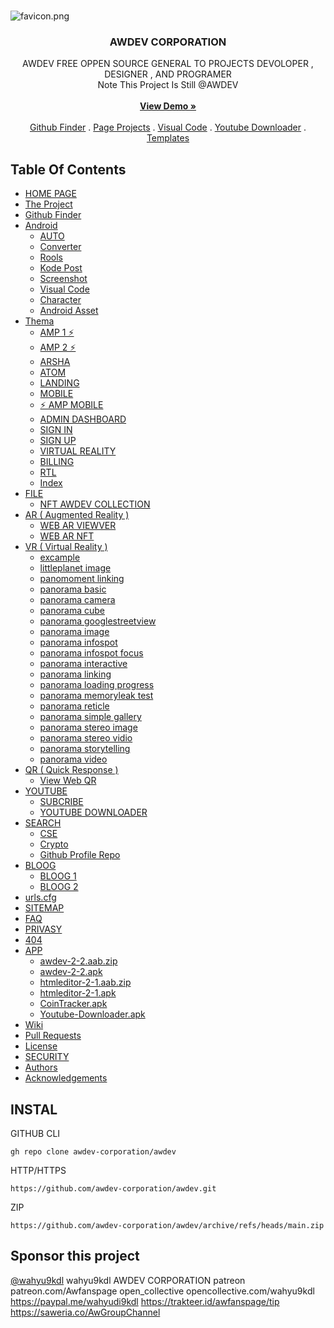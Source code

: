 <br/>
<p align="center">
  
![favicon.png](https://awdev-corporation.github.io/awdev/favicon.png)</p>

</a>

  <h3 align="center">AWDEV CORPORATION</h3>

  <p align="center">
    AWDEV FREE OPPEN SOURCE GENERAL TO PROJECTS DEVOLOPER , DESIGNER , AND PROGRAMER  <br/>
    Note This Project Is Still @AWDEV
    <br/>
    <br/>
    <a href="https://www.awdev.my.id"><strong>View Demo »</strong></a>
    <br/>
    <br/>
    <a href="https://www.awdev.my.id/GitHub-Finder/index.html">Github Finder</a>
    .
    <a href="https://www.awdev.my.id/home.html ">Page Projects</a>
    .
    <a href="https://www.awdev.my.id/android/vc/index.html">Visual Code</a>
    .
    <a href="https://www.awdev.my.id/youtube/downloader.html">Youtube Downloader</a>
    .
    <a href="https://www.awdev.my.id/thema">Templates</a>    
  </p>
</p>



## Table Of Contents

- [HOME PAGE](https://www.awdev.my.id)
- [The Project](https://www.awdev.my.id/home.html)
- [Github Finder](https://www.awdev.my.id/GitHub-Finder/index.html)
- [Android](https://www.awdev.my.id/android)
  - [AUTO](https://www.awdev.my.id/android/auto)
  - [Converter](https://www.awdev.my.id/android/auto/convert.html)
  - [Rools](https://www.awdev.my.id/android/auto/rools.html)
  - [Kode Post](https://www.awdev.my.id/android/kodepost)
  - [Screenshot](https://www.awdev.my.id/android/screen/index.html)
  - [Visual Code](https://www.awdev.my.id/android/vc/index.html)
  - [Character](https://www.awdev.my.id/android/character.html)
  - [Android Asset](https://www.awdev.my.id/android/index.html)
- [Thema](https://www.awdev.my.id/thema)
  - [AMP 1 ⚡](https://www.awdev.my.id/thema/amp/v1.html)
  - [AMP 2 ⚡](https://www.awdev.my.id/thema/amp/v2.html)
  - [ARSHA](https://www.awdev.my.id/thema/arsha/index.html)
  - [ATOM](https://www.awdev.my.id/thema/atom/index.html)
  - [LANDING](https://www.awdev.my.id/thema/landing/index.html)
  - [MOBILE](https://www.awdev.my.id/thema/mobile/index.html)
  - [⚡ AMP MOBILE](https://www.awdev.my.id/thema/mobile/amp.html)
  - [ADMIN DASHBOARD](https://www.awdev.my.id/thema/pages/dashboard.html)
  - [SIGN IN](https://www.awdev.my.id/thema/pages/sign-in.html)
  - [SIGN UP](https://www.awdev.my.id/thema/pages/sign-up.html)
  - [VIRTUAL REALITY](https://www.awdev.my.id/thema/pages/virtual-reality.html)
  - [BILLING](https://www.awdev.my.id/thema/pages/billing.html)
  - [RTL](https://www.awdev.my.id/thema/rtl.html)
  - [Index](https://www.awdev.my.id/thema/index.html)
- [FILE](https://www.awdev.my.id/file)
  - [NFT AWDEV COLLECTION](https://www.awdev.my.id/file/index.html)
- [AR ( Augmented Reality )](https://www.awdev.my.id/ar/)
  - [WEB AR VIEWVER](https://www.awdev.my.id/ar/index.html)
  - [WEB AR NFT](https://www.awdev.my.id/ar/nft.html)
- [VR ( Virtual Reality )](https://www.awdev.my.id/vr/)
  - [excample](https://www.awdev.my.id/vr/examples/)
  - [littleplanet image](https://www.awdev.my.id/vr/examples/littleplanet_image.html)
  - [panomoment linking](https://www.awdev.my.id/vr/examples/panomoment_linking.html)
  - [panorama basic](https://www.awdev.my.id/vr/examples/panorama_basic.html)
  - [panorama camera](https://www.awdev.my.id/vr/examples/panorama_camera.html)
  - [panorama cube](https://www.awdev.my.id/vr/examples/panorama_cube.html)
  - [panorama googlestreetview](https://www.awdev.my.id/vr/examples/panorama_googlestreetview.html)
  - [panorama image](https://www.awdev.my.id/vr/examples/panorama_image.html)
  - [panorama infospot](https://www.awdev.my.id/vr/examples/panorama_infospot.html)
  - [panorama infospot focus](https://www.awdev.my.id/vr/examples/panorama_infospot_focus.html)
  - [panorama interactive](https://www.awdev.my.id/vr/examples/panorama_interactive.html)
  - [panorama linking](https://www.awdev.my.id/vr/examples/panorama_linking.html)
  - [panorama loading progress](https://www.awdev.my.id/vr/examples/panorama_loading_progress.html)
  - [panorama memoryleak test](https://www.awdev.my.id/vr/examples/panorama_memoryleak_test.html)
  - [panorama reticle](https://www.awdev.my.id/vr/examples/panorama_reticle.html)
  - [panorama simple gallery](https://www.awdev.my.id/vr/examples/panorama_simple_gallery.html)
  - [panorama stereo image](https://www.awdev.my.id/vr/examples/panorama_stereo_image.html)
  - [panorama stereo vidio](https://www.awdev.my.id/vr/examples/panorama_stereo_video.html)
  - [panorama storytelling](https://www.awdev.my.id/vr/examples/panorama_storytelling.html)
  - [panorama video](https://www.awdev.my.id/vr/examples/panorama_video.html)
- [QR ( Quick Response )](https://qr.awdev.my.id)
  - [View Web QR](https://qr.awdev.my.id/v3)
- [YOUTUBE](https://youtube.com/channel/UCyp-Fn_0Ek4_aXIFbcWaq0w)
  - [SUBCRIBE](https://youtube.com/channel/UCyp-Fn_0Ek4_aXIFbcWaq0w)
  - [YOUTUBE DOWNLOADER](https://www.awdev.my.id/youtube/downloader.html)
- [SEARCH](http://www.awdev.my.id/search/)
  - [CSE](http://www.awdev.my.id/search/cse.html)
  - [Crypto](http://www.awdev.my.id/search/crypto/index.html)
  - [Github Profile Repo](http://www.awdev.my.id/search/github/index.html)
- [BLOOG](http://www.awdev.my.id/blog)
  - [BLOOG 1](http://www.awdev.my.id/blog/a1.html)
  - [BLOOG 2](http://www.awdev.my.id/blog/a2.html)
- [urls.cfg](http://www.awdev.my.id/urls.cfg)
- [SITEMAP](https://www.awdev.my.id/sitemap.txt)
- [FAQ](https://www.awdev.my.id/faq.html)
- [PRIVASY](https://www.awdev.my.id/privasy.html)
- [404](https://www.awdev.my.id/404.html)
- [APP](https://www.awdev.my.id/app/htmleditor-2-1.apk)
  - [awdev-2-2.aab.zip](app/awdev-2-2.aab.zip)
  - [awdev-2-2.apk](app/awdev-2-2.apk)
  - [htmleditor-2-1.aab.zip](app/htmleditor-2-1.aab.zip)
  - [htmleditor-2-1.apk](app/htmleditor-2-1.apk)
  - [CoinTracker.apk](http://www.awdev.my.id/search/crypto/CoinTracker.apk)
  - [Youtube-Downloader.apk](http://www.awdev.my.id/youtube/youtube-downloader.apk)
- [Wiki](https://github.com/awdev-corporation/awdev.wiki.git)
- [Pull Requests](https://github.com/awdev-corporation/awdev/pulls)
- [License](LICENSE)
- [SECURITY](SECURITY.md)
- [Authors](#authors)
- [Acknowledgements](#acknowledgements)

## INSTAL

GITHUB CLI
```
gh repo clone awdev-corporation/awdev
```
HTTP/HTTPS

```
https://github.com/awdev-corporation/awdev.git
```
ZIP
```
https://github.com/awdev-corporation/awdev/archive/refs/heads/main.zip
```
## Sponsor this project

[@wahyu9kdl](https://github.com/sponsors/wahyu9kdl)
wahyu9kdl AWDEV CORPORATION
patreon
patreon.com/Awfanspage
open_collective
opencollective.com/wahyu9kdl
https://paypal.me/wahyudi9kdl
https://trakteer.id/awfanspage/tip
https://saweria.co/AwGroupChannel
